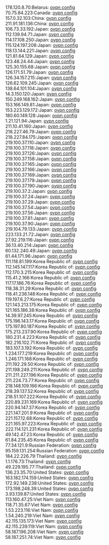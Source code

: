 178.120.8.70:Belarus: [ovpn config](vpn/178_120_8_70.ovpn)  
70.75.84.223:Canada: [ovpn config](vpn/70_75_84_223.ovpn)  
157.0.32.103:China: [ovpn config](vpn/157_0_32_103.ovpn)  
211.91.181.136:China: [ovpn config](vpn/211_91_181_136.ovpn)  
106.73.33.192:Japan: [ovpn config](vpn/106_73_33_192.ovpn)  
112.139.94.71:Japan: [ovpn config](vpn/112_139_94_71.ovpn)  
114.17.108.250:Japan: [ovpn config](vpn/114_17_108_250.ovpn)  
115.124.197.208:Japan: [ovpn config](vpn/115_124_197_208.ovpn)  
118.13.144.221:Japan: [ovpn config](vpn/118_13_144_221.ovpn)  
121.81.64.129:Japan: [ovpn config](vpn/121_81_64_129.ovpn)  
123.48.24.44:Japan: [ovpn config](vpn/123_48_24_44.ovpn)  
125.30.155.68:Japan: [ovpn config](vpn/125_30_155_68.ovpn)  
126.171.51.79:Japan: [ovpn config](vpn/126_171_51_79.ovpn)  
126.34.157.215:Japan: [ovpn config](vpn/126_34_157_215.ovpn)  
126.62.109.245:Japan: [ovpn config](vpn/126_62_109_245.ovpn)  
138.64.101.104:Japan: [ovpn config](vpn/138_64_101_104.ovpn)  
14.3.150.120:Japan: [ovpn config](vpn/14_3_150_120.ovpn)  
150.249.168.162:Japan: [ovpn config](vpn/150_249_168_162.ovpn)  
153.166.149.81:Japan: [ovpn config](vpn/153_166_149_81.ovpn)  
153.223.129.172:Japan: [ovpn config](vpn/153_223_129_172.ovpn)  
180.60.149.128:Japan: [ovpn config](vpn/180_60_149_128.ovpn)  
1.21.121.94:Japan: [ovpn config](vpn/1_21_121_94.ovpn)  
211.10.41.160:Japan: [ovpn config](vpn/211_10_41_160.ovpn)  
218.227.46.79:Japan: [ovpn config](vpn/218_227_46_79.ovpn)  
218.227.84.175:Japan: [ovpn config](vpn/218_227_84_175.ovpn)  
219.100.37.110:Japan: [ovpn config](vpn/219_100_37_110.ovpn)  
219.100.37.118:Japan: [ovpn config](vpn/219_100_37_118.ovpn)  
219.100.37.126:Japan: [ovpn config](vpn/219_100_37_126.ovpn)  
219.100.37.158:Japan: [ovpn config](vpn/219_100_37_158.ovpn)  
219.100.37.165:Japan: [ovpn config](vpn/219_100_37_165.ovpn)  
219.100.37.166:Japan: [ovpn config](vpn/219_100_37_166.ovpn)  
219.100.37.169:Japan: [ovpn config](vpn/219_100_37_169.ovpn)  
219.100.37.179:Japan: [ovpn config](vpn/219_100_37_179.ovpn)  
219.100.37.190:Japan: [ovpn config](vpn/219_100_37_190.ovpn)  
219.100.37.2:Japan: [ovpn config](vpn/219_100_37_2.ovpn)  
219.100.37.24:Japan: [ovpn config](vpn/219_100_37_24.ovpn)  
219.100.37.29:Japan: [ovpn config](vpn/219_100_37_29.ovpn)  
219.100.37.54:Japan: [ovpn config](vpn/219_100_37_54.ovpn)  
219.100.37.56:Japan: [ovpn config](vpn/219_100_37_56.ovpn)  
219.100.37.81:Japan: [ovpn config](vpn/219_100_37_81.ovpn)  
219.100.37.90:Japan: [ovpn config](vpn/219_100_37_90.ovpn)  
219.104.79.133:Japan: [ovpn config](vpn/219_104_79_133.ovpn)  
223.133.21.72:Japan: [ovpn config](vpn/223_133_21_72.ovpn)  
27.92.219.116:Japan: [ovpn config](vpn/27_92_219_116.ovpn)  
36.13.40.214:Japan: [ovpn config](vpn/36_13_40_214.ovpn)  
60.132.240.49:Japan: [ovpn config](vpn/60_132_240_49.ovpn)  
61.44.171.96:Japan: [ovpn config](vpn/61_44_171_96.ovpn)  
111.118.81.199:Korea Republic of: [ovpn config](vpn/111_118_81_199.ovpn)  
112.145.147.117:Korea Republic of: [ovpn config](vpn/112_145_147_117.ovpn)  
112.170.3.215:Korea Republic of: [ovpn config](vpn/112_170_3_215.ovpn)  
115.41.2.166:Korea Republic of: [ovpn config](vpn/115_41_2_166.ovpn)  
117.17.186.76:Korea Republic of: [ovpn config](vpn/117_17_186_76.ovpn)  
118.38.31.29:Korea Republic of: [ovpn config](vpn/118_38_31_29.ovpn)  
118.41.236.148:Korea Republic of: [ovpn config](vpn/118_41_236_148.ovpn)  
119.197.6.27:Korea Republic of: [ovpn config](vpn/119_197_6_27.ovpn)  
121.143.213.175:Korea Republic of: [ovpn config](vpn/121_143_213_175.ovpn)  
121.165.186.38:Korea Republic of: [ovpn config](vpn/121_165_186_38.ovpn)  
14.39.97.245:Korea Republic of: [ovpn config](vpn/14_39_97_245.ovpn)  
175.196.143.17:Korea Republic of: [ovpn config](vpn/175_196_143_17.ovpn)  
175.197.80.187:Korea Republic of: [ovpn config](vpn/175_197_80_187.ovpn)  
175.213.237.90:Korea Republic of: [ovpn config](vpn/175_213_237_90.ovpn)  
180.231.4.223:Korea Republic of: [ovpn config](vpn/180_231_4_223.ovpn)  
182.216.102.71:Korea Republic of: [ovpn config](vpn/182_216_102_71.ovpn)  
183.107.3.192:Korea Republic of: [ovpn config](vpn/183_107_3_192.ovpn)  
1.234.177.219:Korea Republic of: [ovpn config](vpn/1_234_177_219.ovpn)  
1.246.171.168:Korea Republic of: [ovpn config](vpn/1_246_171_168.ovpn)  
211.192.29.50:Korea Republic of: [ovpn config](vpn/211_192_29_50.ovpn)  
211.198.249.211:Korea Republic of: [ovpn config](vpn/211_198_249_211.ovpn)  
211.211.227.196:Korea Republic of: [ovpn config](vpn/211_211_227_196.ovpn)  
211.224.73.77:Korea Republic of: [ovpn config](vpn/211_224_73_77.ovpn)  
218.148.109.166:Korea Republic of: [ovpn config](vpn/218_148_109_166.ovpn)  
218.39.137.52:Korea Republic of: [ovpn config](vpn/218_39_137_52.ovpn)  
218.51.107.222:Korea Republic of: [ovpn config](vpn/218_51_107_222.ovpn)  
220.89.231.169:Korea Republic of: [ovpn config](vpn/220_89_231_169.ovpn)  
220.94.147.37:Korea Republic of: [ovpn config](vpn/220_94_147_37.ovpn)  
221.147.201.9:Korea Republic of: [ovpn config](vpn/221_147_201_9.ovpn)  
221.157.12.68:Korea Republic of: [ovpn config](vpn/221_157_12_68.ovpn)  
221.165.97.223:Korea Republic of: [ovpn config](vpn/221_165_97_223.ovpn)  
222.114.121.231:Korea Republic of: [ovpn config](vpn/222_114_121_231.ovpn)  
49.142.47.23:Korea Republic of: [ovpn config](vpn/49_142_47_23.ovpn)  
61.84.235.45:Korea Republic of: [ovpn config](vpn/61_84_235_45.ovpn)  
77.34.121.9:Russian Federation: [ovpn config](vpn/77_34_121_9.ovpn)  
95.159.131.254:Russian Federation: [ovpn config](vpn/95_159_131_254.ovpn)  
184.22.226.79:Thailand: [ovpn config](vpn/184_22_226_79.ovpn)  
1.1.176.73:Thailand: [ovpn config](vpn/1_1_176_73.ovpn)  
49.229.195.77:Thailand: [ovpn config](vpn/49_229_195_77.ovpn)  
136.23.35.70:United States: [ovpn config](vpn/136_23_35_70.ovpn)  
163.182.174.159:United States: [ovpn config](vpn/163_182_174_159.ovpn)  
172.92.149.238:United States: [ovpn config](vpn/172_92_149_238.ovpn)  
173.198.248.39:United States: [ovpn config](vpn/173_198_248_39.ovpn)  
3.93.139.87:United States: [ovpn config](vpn/3_93_139_87.ovpn)  
113.160.47.25:Viet Nam: [ovpn config](vpn/113_160_47_25.ovpn)  
118.71.35.67:Viet Nam: [ovpn config](vpn/118_71_35_67.ovpn)  
1.53.223.116:Viet Nam: [ovpn config](vpn/1_53_223_116.ovpn)  
1.54.240.219:Viet Nam: [ovpn config](vpn/1_54_240_219.ovpn)  
42.115.135.173:Viet Nam: [ovpn config](vpn/42_115_135_173.ovpn)  
42.115.239.119:Viet Nam: [ovpn config](vpn/42_115_239_119.ovpn)  
58.187.196.208:Viet Nam: [ovpn config](vpn/58_187_196_208.ovpn)  
58.187.251.74:Viet Nam: [ovpn config](vpn/58_187_251_74.ovpn)  

